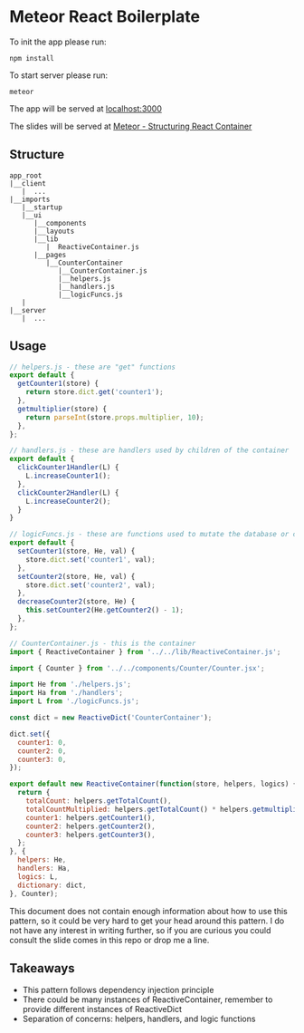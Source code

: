 # Meteor React Boilerplate

To init the app please run:

    npm install

To start server please run:

    meteor

The app will be served at [localhost:3000](http://localhost:3000)

The slides will be served at [Meteor - Structuring React Container](http://localhost:3000/slides/slides.html)

## Structure

```
app_root
|__client
   |  ...
|__imports
   |__startup
   |__ui
      |__components
      |__layouts
      |__lib
         |  ReactiveContainer.js
      |__pages
         |__CounterContainer
            |__CounterContainer.js
            |__helpers.js
            |__handlers.js
            |__logicFuncs.js
   |
|__server
   |  ...
```

## Usage


```javascript
// helpers.js - these are "get" functions
export default {
  getCounter1(store) {
    return store.dict.get('counter1');
  },
  getmultiplier(store) {
    return parseInt(store.props.multiplier, 10);
  },
};

// handlers.js - these are handlers used by children of the container
export default {
  clickCounter1Handler(L) {
    L.increaseCounter1();
  },
  clickCounter2Handler(L) {
    L.increaseCounter2();
  }
}

// logicFuncs.js - these are functions used to mutate the database or container's state
export default {
  setCounter1(store, He, val) {
    store.dict.set('counter1', val);
  },
  setCounter2(store, He, val) {
    store.dict.set('counter2', val);
  },
  decreaseCounter2(store, He) {
    this.setCounter2(He.getCounter2() - 1);
  },
};

// CounterContainer.js - this is the container
import { ReactiveContainer } from '../../lib/ReactiveContainer.js';

import { Counter } from '../../components/Counter/Counter.jsx';

import He from './helpers.js';
import Ha from './handlers';
import L from './logicFuncs.js';

const dict = new ReactiveDict('CounterContainer');

dict.set({
  counter1: 0,
  counter2: 0,
  counter3: 0,
});

export default new ReactiveContainer(function(store, helpers, logics) {
  return {
    totalCount: helpers.getTotalCount(),
    totalCountMultiplied: helpers.getTotalCount() * helpers.getmultiplier(),
    counter1: helpers.getCounter1(),
    counter2: helpers.getCounter2(),
    counter3: helpers.getCounter3(),
  };
}, {
  helpers: He,
  handlers: Ha,
  logics: L,
  dictionary: dict,
}, Counter);
```

This document does not contain enough information about how to use this pattern, so it could be very hard to get your head around this pattern. I do not have any interest in writing further, so if you are curious you could consult the slide comes in this repo or drop me a line.

## Takeaways

- This pattern follows dependency injection principle
- There could be many instances of ReactiveContainer, remember to provide different instances of ReactiveDict
- Separation of concerns: helpers, handlers, and logic functions
